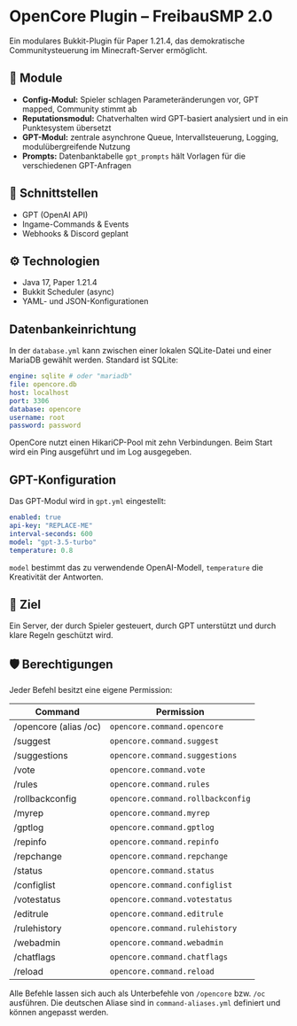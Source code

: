 # OpenCore Plugin – FreibauSMP 2.0

Ein modulares Bukkit-Plugin für Paper 1.21.4, das demokratische Communitysteuerung im Minecraft-Server ermöglicht.

## 🔧 Module
- **Config-Modul:** Spieler schlagen Parameteränderungen vor, GPT mapped, Community stimmt ab
- **Reputationsmodul:** Chatverhalten wird GPT-basiert analysiert und in ein Punktesystem übersetzt
- **GPT-Modul:** zentrale asynchrone Queue, Intervallsteuerung, Logging, modulübergreifende Nutzung
- **Prompts:** Datenbanktabelle `gpt_prompts` hält Vorlagen für die verschiedenen GPT-Anfragen

## 📡 Schnittstellen
- GPT (OpenAI API)
- Ingame-Commands & Events
- Webhooks & Discord geplant

## ⚙️ Technologien
- Java 17, Paper 1.21.4
- Bukkit Scheduler (async)
- YAML- und JSON-Konfigurationen

## Datenbankeinrichtung
In der `database.yml` kann zwischen einer lokalen SQLite-Datei und einer MariaDB gewählt werden. Standard ist SQLite:

```yml
engine: sqlite # oder "mariadb"
file: opencore.db
host: localhost
port: 3306
database: opencore
username: root
password: password
```

OpenCore nutzt einen HikariCP-Pool mit zehn Verbindungen. Beim Start wird ein Ping ausgeführt und im Log ausgegeben.

## GPT-Konfiguration
Das GPT-Modul wird in `gpt.yml` eingestellt:

```yml
enabled: true
api-key: "REPLACE-ME"
interval-seconds: 600
model: "gpt-3.5-turbo"
temperature: 0.8
```

`model` bestimmt das zu verwendende OpenAI-Modell, `temperature` die Kreativität der Antworten.

## 🧠 Ziel
Ein Server, der durch Spieler gesteuert, durch GPT unterstützt und durch klare Regeln geschützt wird.

## 🛡 Berechtigungen
Jeder Befehl besitzt eine eigene Permission:

| Command | Permission |
|---------|------------|
| /opencore (alias /oc) | `opencore.command.opencore` |
| /suggest | `opencore.command.suggest` |
| /suggestions | `opencore.command.suggestions` |
| /vote | `opencore.command.vote` |
| /rules | `opencore.command.rules` |
| /rollbackconfig | `opencore.command.rollbackconfig` |
| /myrep | `opencore.command.myrep` |
| /gptlog | `opencore.command.gptlog` |
| /repinfo | `opencore.command.repinfo` |
| /repchange | `opencore.command.repchange` |
| /status | `opencore.command.status` |
| /configlist | `opencore.command.configlist` |
| /votestatus | `opencore.command.votestatus` |
| /editrule | `opencore.command.editrule` |
| /rulehistory | `opencore.command.rulehistory` |
| /webadmin | `opencore.command.webadmin` |
| /chatflags | `opencore.command.chatflags` |
| /reload | `opencore.command.reload` |

Alle Befehle lassen sich auch als Unterbefehle von `/opencore` bzw. `/oc` ausführen. Die deutschen Aliase sind in `command-aliases.yml` definiert und können angepasst werden.
